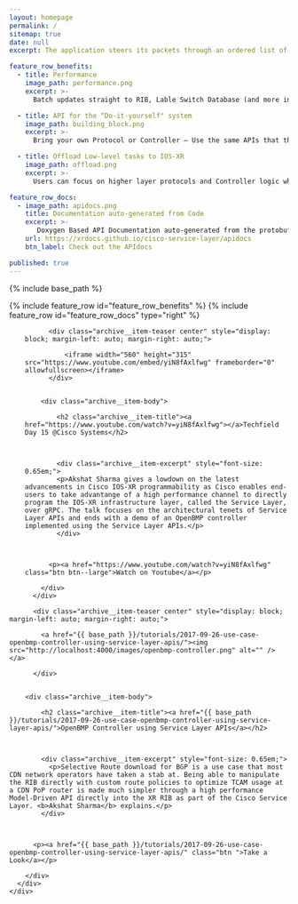 ```yaml
---
layout: homepage
permalink: /
sitemap: true
date: null
excerpt: The application steers its packets through an ordered list of instructions and realizes end-to-end policy without creating any per-flow state in the network.

feature_row_benefits:
  - title: Performance 
    image_path: performance.png
    excerpt: >-
      Batch updates straight to RIB, Lable Switch Database (and more in the future) over gRPC without going through a Network state database results in much higher performance than equivalent Management APIs.

  - title: API for the “Do-it-yourself" system
    image_path: building_block.png  
    excerpt: >-
      Bring your own Protocol or Controller – Use the same APIs that the IOS-XR protocol stacks use internally, but over GRPC/thrift.

  - title: Offload Low-level tasks to IOS-XR
    image_path: offload.png
    excerpt: >-
      Users can focus on higher layer protocols and Controller logic while the IOS-XR infrastructure layer handles conflict resolution, transactional notifications, scalability and data plane abstraction.

feature_row_docs:
  - image_path: apidocs.png
    title: Documentation auto-generated from Code 
    excerpt: >-
       Doxygen Based API Documentation auto-generated from the protobuf IDLs. Documentation always remains up to date with the API!
    url: https://xrdocs.github.io/cisco-service-layer/apidocs
    btn_label: Check out the APIdocs

published: true
---
```

{% include base_path %} 

{% include feature_row id="feature_row_benefits" %}
{% include feature_row id="feature_row_docs" type="right" %}

<div class="feature__wrapper">    
<div class="feature__item--left">
      <div class="archive__item" style="margin-left: 2em;">

          <div class="archive__item-teaser center" style="display: block; margin-left: auto; margin-right: auto;">

              <iframe width="560" height="315" src="https://www.youtube.com/embed/yiN8fAxlfwg" frameborder="0" allowfullscreen></iframe>
          </div>


        <div class="archive__item-body">

            <h2 class="archive__item-title"><a href="https://www.youtube.com/watch?v=yiN8fAxlfwg"></a>Techfield Day 15 @Cisco Systems</h2>



            <div class="archive__item-excerpt" style="font-size: 0.65em;">
            <p>Akshat Sharma gives a lowdown on the latest advancements in Cisco IOS-XR programmability as Cisco enables end-users to take advantange of a high performance channel to directly program the IOS-XR infrastructure layer, called the Service Layer, over gRPC. The talk focuses on the architectural tenets of Service Layer APIs and ends with a demo of an OpenBMP controller implemented using the Service Layer APIs.</p>
            </div>



          <p><a href="https://www.youtube.com/watch?v=yiN8fAxlfwg" class="btn btn--large">Watch on Youtube</a></p>

        </div>
      </div>
</div>
</div>

<div class="feature__wrapper">
    <div class="feature__item--right">
      <div class="archive__item">

          <div class="archive__item-teaser center" style="display: block; margin-left: auto; margin-right: auto;">

            <a href="{{ base_path }}/tutorials/2017-09-26-use-case-openbmp-controller-using-service-layer-apis/"><img src="http://localhost:4000/images/openbmp-controller.png" alt="" /></a>

          </div>


        <div class="archive__item-body">

            <h2 class="archive__item-title"><a href="{{ base_path }}/tutorials/2017-09-26-use-case-openbmp-controller-using-service-layer-apis/">OpenBMP Controller using Service Layer APIs</a></h2>



            <div class="archive__item-excerpt" style="font-size: 0.65em;">
              <p>Selective Route download for BGP is a use case that most CDN network operators have taken a stab at. Being able to manipulate the RIB directly with custom route policies to optimize TCAM usage at a CDN PoP router is made much simpler through a high performance Model-Driven API directly into the XR RIB as part of the Cisco Service Layer. <b>Akshat Sharma</b> explains.</p>
            </div>



          <p><a href="{{ base_path }}/tutorials/2017-09-26-use-case-openbmp-controller-using-service-layer-apis/" class="btn ">Take a Look</a></p>

        </div>
      </div>
    </div>

</div>
